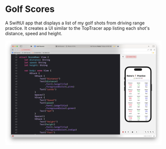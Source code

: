 # Golf Scores

A SwiftUI app that displays a list of my golf shots from driving range practice. It creates a UI similar to the TopTracer app listing each shot's distance, speed and height.

![Screenshot](Screenshot.png)
